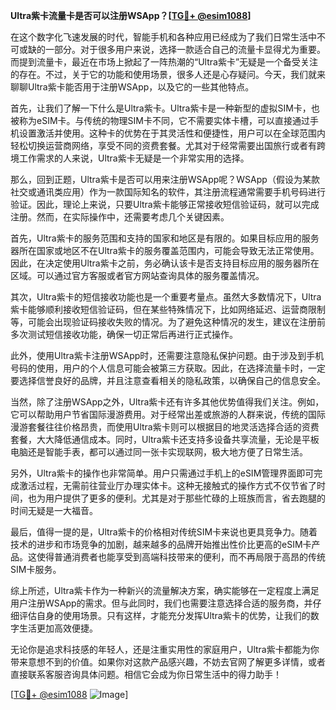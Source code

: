 **Ultra紫卡流量卡是否可以注册WSApp？[[TG💪+ @esim1088](https://t.me/s/esim1088)]**

在这个数字化飞速发展的时代，智能手机和各种应用已经成为了我们日常生活中不可或缺的一部分。对于很多用户来说，选择一款适合自己的流量卡显得尤为重要。而提到流量卡，最近在市场上掀起了一阵热潮的“Ultra紫卡”无疑是一个备受关注的存在。不过，关于它的功能和使用场景，很多人还是心存疑问。今天，我们就来聊聊Ultra紫卡能否用于注册WSApp，以及它的一些其他特点。

首先，让我们了解一下什么是Ultra紫卡。Ultra紫卡是一种新型的虚拟SIM卡，也被称为eSIM卡。与传统的物理SIM卡不同，它不需要实体卡槽，可以直接通过手机设置激活并使用。这种卡的优势在于其灵活性和便捷性，用户可以在全球范围内轻松切换运营商网络，享受不同的资费套餐。尤其对于经常需要出国旅行或者有跨境工作需求的人来说，Ultra紫卡无疑是一个非常实用的选择。

那么，回到正题，Ultra紫卡是否可以用来注册WSApp呢？WSApp（假设为某款社交或通讯类应用）作为一款国际知名的软件，其注册流程通常需要手机号码进行验证。因此，理论上来说，只要Ultra紫卡能够正常接收短信验证码，就可以完成注册。然而，在实际操作中，还需要考虑几个关键因素。

首先，Ultra紫卡的服务范围和支持的国家和地区是有限的。如果目标应用的服务器所在国家或地区不在Ultra紫卡的服务覆盖范围内，可能会导致无法正常使用。因此，在决定使用Ultra紫卡之前，务必确认该卡是否支持目标应用的服务器所在区域。可以通过官方客服或者官方网站查询具体的服务覆盖情况。

其次，Ultra紫卡的短信接收功能也是一个重要考量点。虽然大多数情况下，Ultra紫卡能够顺利接收短信验证码，但在某些特殊情况下，比如网络延迟、运营商限制等，可能会出现验证码接收失败的情况。为了避免这种情况的发生，建议在注册前多次测试短信接收功能，确保一切正常后再进行正式操作。

此外，使用Ultra紫卡注册WSApp时，还需要注意隐私保护问题。由于涉及到手机号码的使用，用户的个人信息可能会被第三方获取。因此，在选择流量卡时，一定要选择信誉良好的品牌，并且注意查看相关的隐私政策，以确保自己的信息安全。

当然，除了注册WSApp之外，Ultra紫卡还有许多其他优势值得我们关注。例如，它可以帮助用户节省国际漫游费用。对于经常出差或旅游的人群来说，传统的国际漫游套餐往往价格昂贵，而使用Ultra紫卡则可以根据目的地灵活选择合适的资费套餐，大大降低通信成本。同时，Ultra紫卡还支持多设备共享流量，无论是平板电脑还是智能手表，都可以通过同一张卡实现联网，极大地方便了日常生活。

另外，Ultra紫卡的操作也非常简单。用户只需通过手机上的eSIM管理界面即可完成激活过程，无需前往营业厅办理实体卡。这种无接触式的操作方式不仅节省了时间，也为用户提供了更多的便利。尤其是对于那些忙碌的上班族而言，省去跑腿的时间无疑是一大福音。

最后，值得一提的是，Ultra紫卡的价格相对传统SIM卡来说也更具竞争力。随着技术的进步和市场竞争的加剧，越来越多的品牌开始推出性价比更高的eSIM卡产品。这使得普通消费者也能享受到高端科技带来的便利，而不再局限于高昂的传统SIM卡服务。

综上所述，Ultra紫卡作为一种新兴的流量解决方案，确实能够在一定程度上满足用户注册WSApp的需求。但与此同时，我们也需要注意选择合适的服务商，并仔细评估自身的使用场景。只有这样，才能充分发挥Ultra紫卡的优势，让我们的数字生活更加高效便捷。

无论你是追求科技感的年轻人，还是注重实用性的家庭用户，Ultra紫卡都能为你带来意想不到的价值。如果你对这款产品感兴趣，不妨去官网了解更多详情，或者直接联系客服咨询具体问题。相信它会成为你日常生活中的得力助手！

[[TG💪+ @esim1088](https://t.me/s/esim1088) ![Image](https://i.postimg.cc/4NQfJmqS/Snipaste-2025-05-13-00-14-12.png)]
